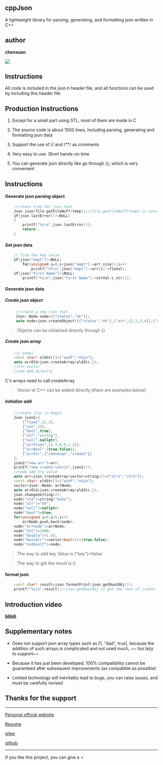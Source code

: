 ## cppJson

A lightweight library for parsing, generating, and formatting json written in C++

## author

**chenxuan**

![](https://i.loli.net/2021/10/25/7pQUDsB12GE4tgx.png)

## Instructions

All code is included in the json.h header file, and all functions can be used by including this header file

## Production Instructions

1. Except for a small part using STL, most of them are made in C

2. The source code is about 1000 lines, including parsing, generating and formatting json data

3. Support the use of // and /**/ as comments

4. Very easy to use. Short hands-on time

5. You can generate json directly like go through {}, which is very convenient

## Instructions

#### Generate json parsing object

```cpp
    //create tree for json text
    Json json(file.getFileBuff(temp));//file.getFileBuff(temp) is const char*
    if(json.lastError()!=NULL)
    {
        printf("%s\n",json.lastError());
        return ;
    }
```

#### Get json data

```cpp
    // find the key value
    if(json["empt"]!=NULL)
        for(unsigned i=0;i<json["empt"]->arr.size();i++)
            printf("%f\n",json["empt"]->arr[i]->floVal);
    if(json["first Name"]!=NULL)
        printf("%s\n",json["first Name"]->strVal.c_str());
```

#### Generate json data

##### Create json object

```cpp
     //create a new json text
     Json::Node node={{"status","ok"}};
     auto node=json.createObject({{"status","ok"},{"arr",{1,2,3,4}},{"strarr",{"we","lpl"}}} );
```

> Objects can be initialized directly through {}

##### Create json array

```cpp
    //C model
    const char* oldStr[]={"asdf","nkjn"};
    auto arrOld=json.createArray(oldStr,2);
    //C++ vector
    //add Add directly
```

C's arrays need to call createArray

> Vector of C++ can be added directly (there are examples below)

##### Initialize add

```cpp
    //create json in begin
    Json json2={
        {"float",12.3},
        {"int",23},
        {"bool",true},
        {"str","string"},
        {"null",nullptr},
        {"arrFloat",{2.3,8.9,2.3}},
        {"arrBool",{true,false}},
        {"arrStr",{"chenxuan","create"}}
    };
    json2("new arr")=arr;
    printf("new create:\n%s\n",json2());
    //node add kry value
    auto arr=json.createArray(vector<string>()={"str1","str2"});
    const char* oldStr[]={"asdf","nkjn"};
    vector<Json::Node> arrNode;
    auto arrOld=json.createArray(oldStr,2);
    json.changeSetting(2);
    node("std")=string("koko");
    node("str")="ok";
    node("null")=nullptr;
    node("bool")=true;
    for(unsigned i=0;i<5;i++)
        arrNode.push_back(node);
    node("arrnode")=arrNode;
    node("Int")=1000;
    node("double")=1.43;
    node("boolArr")=vector<bool>()={true,false};
    node("nodeself")=node;
```

> The way to add key Value is ("key")=Value
> 
> The way to get the result is ()

#### format json

```cpp
    const char* result=json.formatPrint(json.getRootObj());
    printf("%s\n",result);//json.getRootObj is get the root of create
```

## Introduction video

**[blibili](https://www.bilibili.com/video/BV1Nq4y1w7zY?from=search&seid=12628536326241937240&spm_id_from=333.337.0.0)**

## Supplementary notes

- Does not support json array types such as [1, "dad", true], because the addition of such arrays is complicated and not used much, ~~ too lazy to support~~

- Because it has just been developed, 100% compatibility cannot be guaranteed after subsequent improvements (as compatible as possible)

- Limited technology will inevitably lead to bugs, you can raise issues, and must be carefully revised

## Thanks for the support

---

[Personal official website](http://chenxuanweb.top)

[Resume](http://chenxuanweb.top/resume.html)

[gitee](https://gitee.com/chenxuan520)

[github](https://github.com/chenxuan520)

---

If you like this project, you can give a ⭐
